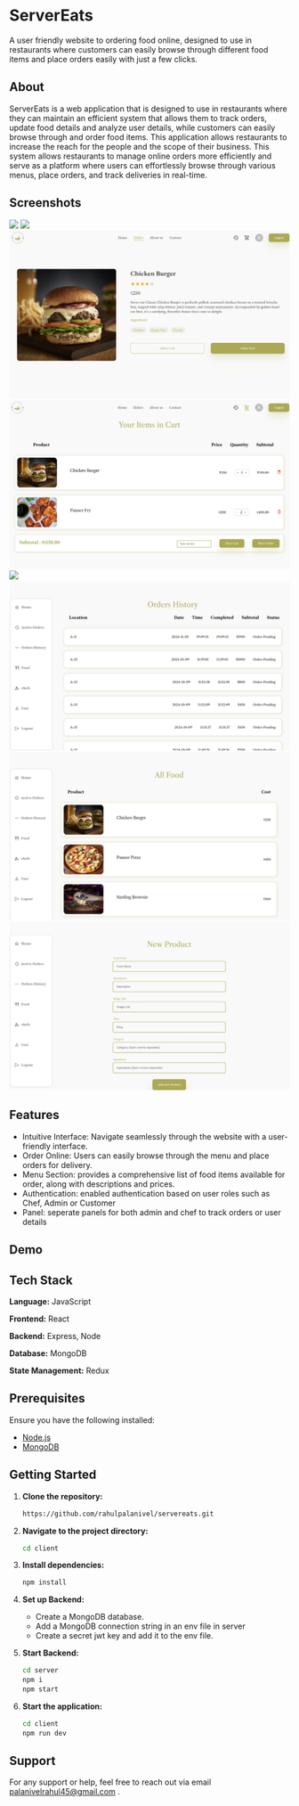# ServerEats

A user friendly website to ordering food online, designed to use in restaurants where customers can easily browse through different food items and place orders easily with just a few clicks.

## About

ServerEats is a web application that is designed to use in restaurants where they can maintain an efficient system that allows them to track orders, update food details and analyze user details, while customers can easily browse through and order food items. This application allows restaurants to increase the reach for the people and the scope of their business. This system allows restaurants to manage online orders more efficiently and serve as a platform where users can effortlessly browse through various menus, place orders, and track deliveries in real-time.

## Screenshots

<img src="client\src\assets\screenshots\Home.png">
<img src="client\src\assets\screenshots\Menu.png">
<img src="client\src\assets\screenshots\Food.png">
<img src="client\src\assets\screenshots\Cart.png">
<img src="client\src\assets\screenshots\Auth.png">
<img src="client\src\assets\screenshots\Orders.png">
<img src="client\src\assets\screenshots\AllFood.png">
<img src="client\src\assets\screenshots\NewFood.png">

## Features

- Intuitive Interface: Navigate seamlessly through the website with a user-friendly interface.
- Order Online: Users can easily browse through the menu and place orders for delivery.
- Menu Section: provides a comprehensive list of food items available for order, along with descriptions and prices.
- Authentication: enabled authentication based on user roles such as Chef, Admin or Customer
- Panel: seperate panels for both admin and chef to track orders or user details

## Demo

## Tech Stack

**Language:** JavaScript

**Frontend:** React

**Backend:** Express, Node

**Database:** MongoDB

**State Management:** Redux

## Prerequisites

Ensure you have the following installed:

- [Node.js](https://nodejs.org/)
- [MongoDB](https://www.mongodb.com/try/download/community)

## Getting Started

1. **Clone the repository:**

   ```bash
   https://github.com/rahulpalanivel/servereats.git
   ```

2. **Navigate to the project directory:**

   ```bash
   cd client
   ```

3. **Install dependencies:**

   ```bash
   npm install
   ```

4. **Set up Backend:**

   - Create a MongoDB database.
   - Add a MongoDB connection string in an env file in server
   - Create a secret jwt key and add it to the env file.

5. **Start Backend:**

   ```bash
   cd server
   npm i
   npm start
   ```

6. **Start the application:**

   ```bash
   cd client
   npm run dev
   ```

## Support

For any support or help, feel free to reach out via email palanivelrahul45@gmail.com .
